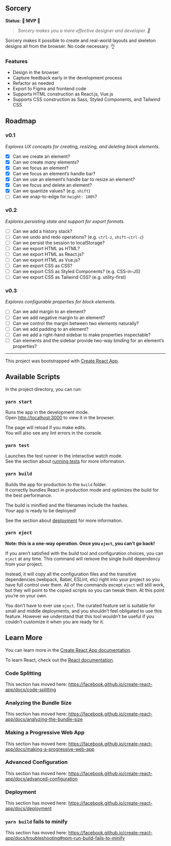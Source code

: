 ## Sorcery 

**Status: 🚧 MVP 🚧**

> _Sorcery makes you a more effective designer and developer. 🔮_

Sorcery makes it possible to create and real-world layouts and skeleton designs all from the browser. No code necessary. 👌

### Features

- Design in the browser
- Capture feedback early in the development process
- Refactor as needed
- Export to Figma and frontend code
- Supports HTML construction as React.js, Vue.js
- Supports CSS construction as Sass, Styled Components, and Tailwind CSS

## Roadmap

### v0.1

_Explores UX concepts for creating, resizing, and deleting block elements._

- [x] Can we create an element?
- [x] Can we create _many_ elements?
- [x] Can we focus an element?
- [x] Can we focus an element’s handle bar?
- [x] Can we use an element’s handle bar to resize an element?
- [x] Can we focus and delete an element?
- [x] Can we quantize values? (e.g. `shift`)
- [ ] Can we snap-to-edge for `height: 100%`?

### v0.2

_Explores persisting state and support for export formats._

- [ ] Can we add a history stack?
- [ ] Can we undo and redo operations? (e.g. `ctrl-z`, `shift-ctrl-z`)
- [ ] Can we persist the session to localStorage?
- [ ] Can we export HTML as HTML?
- [ ] Can we export HTML as React.js?
- [ ] Can we export HTML as Vue.js?
- [ ] Can we export CSS as CSS?
- [ ] Can we export CSS as Styled Components? (e.g. CSS-in-JS)
- [ ] Can we export CSS as Tailwind CSS? (e.g. utility-first)

### v0.3

_Explores configurable properties for block elements._

- [ ] Can we add margin to an element?
- [ ] Can we add negative margin to an element?
- [ ] Can we control the margin between two elements naturally?
- [ ] Can we add padding to an element?
- [ ] Can we add a right-hand sidebar to make properties inspectable?
- [ ] Can elements and the sidebar provide two-way binding for an element’s properties?

---

This project was bootstrapped with [Create React App](https://github.com/facebook/create-react-app).

## Available Scripts

In the project directory, you can run:

### `yarn start`

Runs the app in the development mode.<br />
Open [http://localhost:3000](http://localhost:3000) to view it in the browser.

The page will reload if you make edits.<br />
You will also see any lint errors in the console.

### `yarn test`

Launches the test runner in the interactive watch mode.<br />
See the section about [running tests](https://facebook.github.io/create-react-app/docs/running-tests) for more information.

### `yarn build`

Builds the app for production to the `build` folder.<br />
It correctly bundles React in production mode and optimizes the build for the best performance.

The build is minified and the filenames include the hashes.<br />
Your app is ready to be deployed!

See the section about [deployment](https://facebook.github.io/create-react-app/docs/deployment) for more information.

### `yarn eject`

**Note: this is a one-way operation. Once you `eject`, you can’t go back!**

If you aren’t satisfied with the build tool and configuration choices, you can `eject` at any time. This command will remove the single build dependency from your project.

Instead, it will copy all the configuration files and the transitive dependencies (webpack, Babel, ESLint, etc) right into your project so you have full control over them. All of the commands except `eject` will still work, but they will point to the copied scripts so you can tweak them. At this point you’re on your own.

You don’t have to ever use `eject`. The curated feature set is suitable for small and middle deployments, and you shouldn’t feel obligated to use this feature. However we understand that this tool wouldn’t be useful if you couldn’t customize it when you are ready for it.

## Learn More

You can learn more in the [Create React App documentation](https://facebook.github.io/create-react-app/docs/getting-started).

To learn React, check out the [React documentation](https://reactjs.org/).

### Code Splitting

This section has moved here: https://facebook.github.io/create-react-app/docs/code-splitting

### Analyzing the Bundle Size

This section has moved here: https://facebook.github.io/create-react-app/docs/analyzing-the-bundle-size

### Making a Progressive Web App

This section has moved here: https://facebook.github.io/create-react-app/docs/making-a-progressive-web-app

### Advanced Configuration

This section has moved here: https://facebook.github.io/create-react-app/docs/advanced-configuration

### Deployment

This section has moved here: https://facebook.github.io/create-react-app/docs/deployment

### `yarn build` fails to minify

This section has moved here: https://facebook.github.io/create-react-app/docs/troubleshooting#npm-run-build-fails-to-minify
